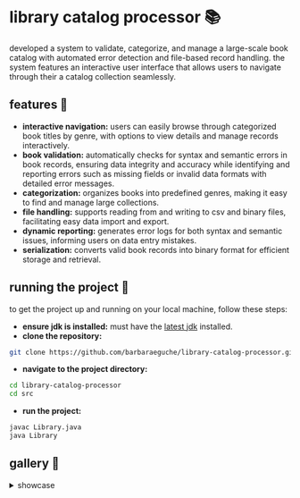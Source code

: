 # library catalog processor 📚
developed a system to validate, categorize, and manage a large-scale book catalog with automated error detection and file-based record handling. the system features an interactive user interface that allows users to navigate through their a catalog collection seamlessly.

## features 👾
- **interactive navigation:** users can easily browse through categorized book titles by genre, with options to view details and manage records interactively.
- **book validation:** automatically checks for syntax and semantic errors in book records, ensuring data integrity and accuracy while identifying and reporting errors such as missing fields or invalid data formats with detailed error messages.
- **categorization:** organizes books into predefined genres, making it easy to find and manage large collections.
- **file handling:** supports reading from and writing to csv and binary files, facilitating easy data import and export.
- **dynamic reporting:** generates error logs for both syntax and semantic issues, informing users on data entry mistakes.
- **serialization:** converts valid book records into binary format for efficient storage and retrieval.

## running the project 🏁
to get the project up and running on your local machine, follow these steps:

- **ensure jdk is installed:** must have the [latest jdk](https://www.java.com/en/download/manual.jsp) installed.
- **clone the repository:**
```bash
git clone https://github.com/barbaraeguche/library-catalog-processor.git
```
- **navigate to the project directory:**
```bash
cd library-catalog-processor
cd src
```
- **run the project:**
```bash
javac Library.java
java Library
```

## gallery 📸
<details>
  <summary>showcase</summary>

  - **main menu**

  - **sub menu**

  - **positive integer input**
  
  - **negative integer input**

  - **catalog details**

</details>